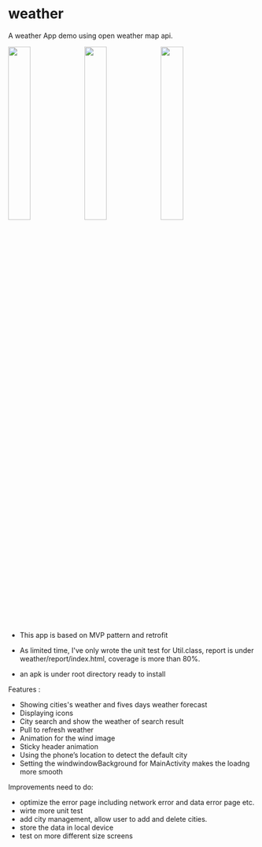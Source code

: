# weather
A weather App demo using open weather map api.

<img src="https://github.com/wuhao028/weather/blob/master/screenshots/1.gif" width="30%" height="30%" />           <img src="https://github.com/wuhao028/weather/blob/master/screenshots/2.gif" width="30%" height="30%" />           <img src="https://github.com/wuhao028/weather/blob/master/screenshots/3.gif" width="30%" height="30%" />

- This app is based on MVP pattern and retrofit

- As limited time, I've only wrote the unit test for Util.class, report is under weather/report/index.html,
coverage is more than 80%.

- an apk is under root directory ready to install

Features :

- Showing cities's weather and fives days weather forecast
- Displaying icons
- City search and show the weather of search result
- Pull to refresh weather
- Animation for the wind image
- Sticky header animation
- Using the phone’s location to detect the default city
- Setting the windwindowBackground for MainActivity makes the loadng more smooth

Improvements need to do:

- optimize the error page including network error and data error page etc.
- wirte more unit test
- add city management, allow user to add and delete cities. 
- store the data in local device
- test on more different size screens 



